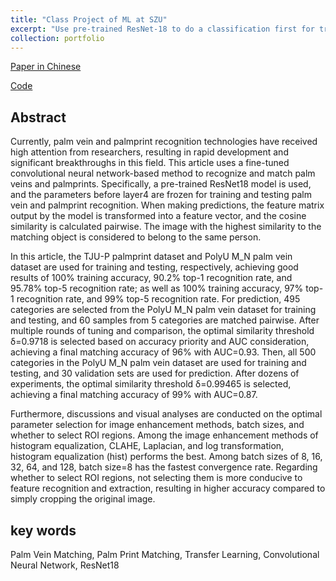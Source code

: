```yaml
---
title: "Class Project of ML at SZU"
excerpt: "Use pre-trained ResNet-18 to do a classification first for training, then use the well-trained model to do a matching task<br/><img src='/images/palmvein_500x300.png'>"
collection: portfolio
---
```

[Paper in Chinese](https://ianzou2000.github.io/files/%E5%A4%A7%E4%BD%9C%E4%B8%9A%E8%AE%BA%E6%96%87_%E9%82%B9%E6%9D%B0_2019193009.pdf)

[Code](https://github.com/ianzou2000/palm-vein-recognization-using-ResNet18-SZU)

## Abstract
Currently, palm vein and palmprint recognition technologies have received high attention from researchers, resulting in rapid development and significant breakthroughs in this field. This article uses a fine-tuned convolutional neural network-based method to recognize and match palm veins and palmprints. Specifically, a pre-trained ResNet18 model is used, and the parameters before layer4 are frozen for training and testing palm vein and palmprint recognition. When making predictions, the feature matrix output by the model is transformed into a feature vector, and the cosine similarity is calculated pairwise. The image with the highest similarity to the matching object is considered to belong to the same person.

In this article, the TJU-P palmprint dataset and PolyU M_N palm vein dataset are used for training and testing, respectively, achieving good results of 100% training accuracy, 90.2% top-1 recognition rate, and 95.78% top-5 recognition rate; as well as 100% training accuracy, 97% top-1 recognition rate, and 99% top-5 recognition rate. For prediction, 495 categories are selected from the PolyU M_N palm vein dataset for training and testing, and 60 samples from 5 categories are matched pairwise. After multiple rounds of tuning and comparison, the optimal similarity threshold δ=0.9718 is selected based on accuracy priority and AUC consideration, achieving a final matching accuracy of 96% with AUC=0.93. Then, all 500 categories in the PolyU M_N palm vein dataset are used for training and testing, and 30 validation sets are used for prediction. After dozens of experiments, the optimal similarity threshold δ=0.99465 is selected, achieving a final matching accuracy of 99% with AUC=0.87.

Furthermore, discussions and visual analyses are conducted on the optimal parameter selection for image enhancement methods, batch sizes, and whether to select ROI regions. Among the image enhancement methods of histogram equalization, CLAHE, Laplacian, and log transformation, histogram equalization (hist) performs the best. Among batch sizes of 8, 16, 32, 64, and 128, batch size=8 has the fastest convergence rate. Regarding whether to select ROI regions, not selecting them is more conducive to feature recognition and extraction, resulting in higher accuracy compared to simply cropping the original image.

## key words
Palm Vein Matching, Palm Print Matching, Transfer Learning, Convolutional Neural Network, ResNet18
